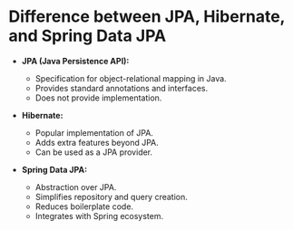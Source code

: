 # Difference between JPA, Hibernate, and Spring Data JPA

- **JPA (Java Persistence API):**
  - Specification for object-relational mapping in Java.
  - Provides standard annotations and interfaces.
  - Does not provide implementation.

- **Hibernate:**
  - Popular implementation of JPA.
  - Adds extra features beyond JPA.
  - Can be used as a JPA provider.

- **Spring Data JPA:**
  - Abstraction over JPA.
  - Simplifies repository and query creation.
  - Reduces boilerplate code.
  - Integrates with Spring ecosystem.
